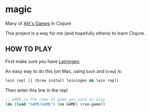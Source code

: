# magic
Many of [Ahl's Games](http://www.atariarchives.org/basicgames/) In Clojure

This project is a way for me (and hopefully others) to learn Clojure.

## HOW TO PLAY

First make sure you have [Leiningen](http://leiningen.org/).

An easy way to do this (on Mac, using `bash` and `brew`) is:
```bash
lein repl || (brew install leiningen && lein repl)
```

Then enter this line in the repl
```clojure
;; GAME is the name of game you want to play
(do (load "GAME/GAME") (ns GAME) (run-game))
```

